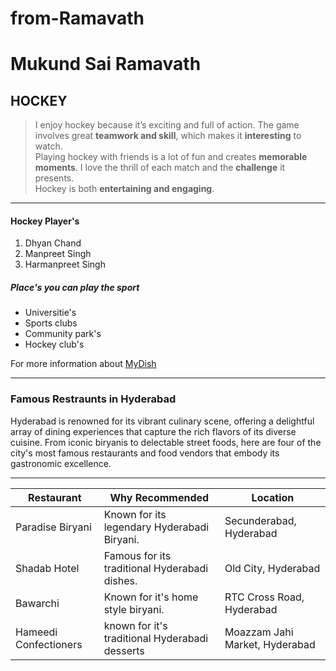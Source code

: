 # from-Ramavath
# Mukund Sai Ramavath
## HOCKEY

> I enjoy hockey because it’s exciting and full of action. The game involves great **teamwork and skill**, which makes it **interesting** to watch.<br> Playing hockey with friends is a lot of fun and creates **memorable moments**. I love the thrill of each match and the **challenge** it presents.<br> Hockey is both **entertaining and engaging**.

---
#### Hockey Player's
1. Dhyan Chand
2. Manpreet Singh
3. Harmanpreet Singh


##### Place's you can play the sport
* Universitie's
* Sports clubs
* Community park's
* Hockey club's

For more information about [MyDish](https://github.com/MukundSaiRathod/from-Ramavath/blob/main/MyDish.md)

--------
### Famous Restraunts in Hyderabad

Hyderabad is renowned for its vibrant culinary scene, offering a delightful array of dining experiences that capture the rich flavors of its diverse cuisine. From iconic biryanis to delectable street foods, here are four of the city's most famous restaurants and food vendors that embody its gastronomic excellence.

--------------------------------------------------------------------------
| Restaurant       | Why Recommended                            | Location |
|------------------|--------------------------------------------|----------|
| Paradise Biryani | Known for its legendary Hyderabadi Biryani.| Secunderabad, Hyderabad|
| Shadab Hotel	   | Famous for its traditional Hyderabadi dishes.| Old City, Hyderabad|
| Bawarchi| Known for it's home style biryani. | RTC Cross Road, Hyderabad|
| Hameedi Confectioners|known for it's traditional Hyderabadi desserts| Moazzam Jahi Market, Hyderabad|

